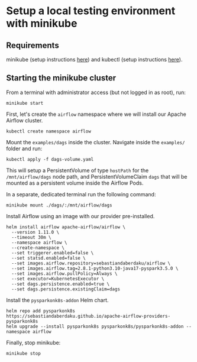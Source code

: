 # Setup a local testing environment with minikube

## Requirements
minikube (setup instructions [here](https://minikube.sigs.k8s.io/docs/start/)) and kubectl (setup instructions [here](https://kubernetes.io/docs/tasks/tools/)).

## Starting the minikube cluster

From a terminal with administrator access (but not logged in as root), run:
```shell
minikube start
```

First, let's create the `airflow` namespace where we will install our Apache Airflow cluster.
```shell
kubectl create namespace airflow
```

Mount the `examples/dags` inside the cluster. Navigate inside the `examples/` folder and run:
```shell
kubectl apply -f dags-volume.yaml
```
This will setup a PersistentVolume of type `hostPath` for the `/mnt/airflow/dags` node path, and PersistentVolumeClaim
`dags` that will be mounted as a persistent volume inside the Airflow Pods.

In a separate, dedicated terminal run the following command:
```shell
minikube mount ./dags/:/mnt/airflow/dags
```

Install Airflow using an image with our provider pre-installed.
```shell
helm install airflow apache-airflow/airflow \
  --version 1.11.0 \
  --timeout 30m \
  --namespace airflow \
  --create-namespace \
  --set triggerer.enabled=false \
  --set statsd.enabled=false \
  --set images.airflow.repository=sebastiandaberdaku/airflow \
  --set images.airflow.tag=2.8.1-python3.10-java17-pyspark3.5.0 \
  --set images.airflow.pullPolicy=Always \
  --set executor=KubernetesExecutor \
  --set dags.persistence.enabled=true \
  --set dags.persistence.existingClaim=dags
```

Install the `pysparkonk8s-addon` Helm chart.
```shell
helm repo add pysparkonk8s https://sebastiandaberdaku.github.io/apache-airflow-providers-pysparkonk8s
helm upgrade --install pysparkonk8s pysparkonk8s/pysparkonk8s-addon --namespace airflow
```

Finally, stop minikube:
```shell
minikube stop
```